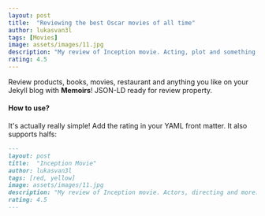 ```yaml
---
layout: post
title:  "Reviewing the best Oscar movies of all time"
author: lukasvan3l
tags: [Movies]
image: assets/images/11.jpg
description: "My review of Inception movie. Acting, plot and something else in this short description."
rating: 4.5
---
```


Review products, books, movies, restaurant and anything you like on your Jekyll blog with **Memoirs**! JSON-LD ready for review property.

#### How to use?

It's actually really simple! Add the rating in your YAML front matter. It also supports halfs:

```md
---
layout: post
title:  "Inception Movie"
author: lukasvan3l
tags: [red, yellow]
image: assets/images/11.jpg
description: "My review of Inception movie. Actors, directing and more."
rating: 4.5
---
```
